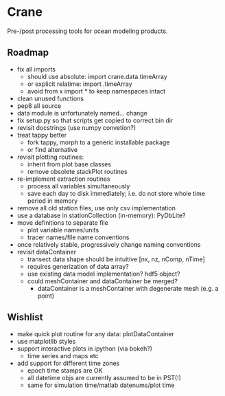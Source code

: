 # Crane

Pre-/post processing tools for ocean modeling products.

## Roadmap

- fix all imports
    - should use absolute: import crane.data.timeArray
    - or explicit relatime: import .timeArray
    - avoid from x import * to keep namespaces intact
- clean unused functions
- pep8 all source
- data module is unfortunately named... change
- fix setup.py so that scripts get copied to correct bin dir
- revisit docstrings (use numpy convetion?)
- treat tappy better
    - fork tappy, morph to a generic installable package
    - or find alternative
- revisit plotting routines:
    - inherit from plot base classes
    - remove obsolete stackPlot routines
- re-implement extraction routines
    - process all variables simultaneously
    - save each day to disk immediately;
        i.e. do not store whole time period in memory
- remove all old station files, use only csv implementation
- use a database in stationCollection (in-memory): PyDbLite?
- move definitions to separate file
    - plot variable names/units
    - tracer names/file name conventions
- once relatively stable, progressively change naming conventions
- revisit dataContainer
    - transect data shape should be intuitive [nx, nz, nComp, nTime]
    - requires generization of data array?
    - use existing data model implementation? hdf5 object?
    - could meshContainer and dataContainer be merged?
        - dataContainer is a meshContainer with degenerate mesh
            (e.g. a point)

## Wishlist

- make quick plot routine for any data: plotDataContainer
- use matplotlib styles
- support interactive plots in ipython (via bokeh?)
    - time series and maps etc
- add support for different time zones
    - epoch time stamps are OK
    - all datetime objs are currently assumed to be in PST(!)
    - same for simulation time/matlab datenums/plot time
